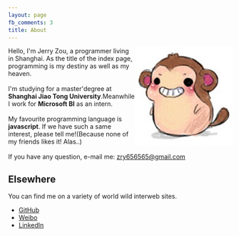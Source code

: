 ```yaml
---
layout: page
fb_comments: 3
title: About
---
```


<img src="../monkey.jpg" width="220" height="220" align="right">

Hello, I'm Jerry Zou, a programmer living in Shanghai. As the title of the index page, programming is my destiny as well as my heaven.<br/><br/>
I'm studying for a master'degree at **Shanghai Jiao Tong University**.Meanwhile I work for **Microsoft BI** as an intern.<br/><br/>
My favourite programming language is **javascript**. If we have such a same interest, please tell me!(Because none of my friends likes it! Alas..) <br/><br/>
If you have any question, e-mail me: [zry656565@gmail.com](mailto:zry656565@gmail.com)<br/>


## Elsewhere

You can find me on a variety of world wild interweb sites.

- [GitHub](https://github.com/zry656565)
- [Weibo](http://weibo.com/u/1943775181)
- [LinkedIn](http://www.linkedin.com/profile/view?id=289040657)
